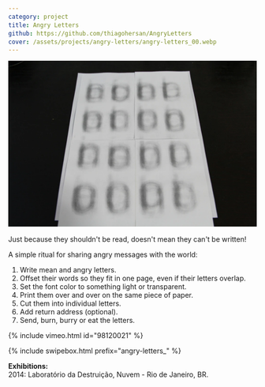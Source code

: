 ```yaml
---
category: project
title: Angry Letters
github: https://github.com/thiagohersan/AngryLetters
cover: /assets/projects/angry-letters/angry-letters_00.webp
---
```

![](/assets/projects/angry-letters/angry-letters_00.webp)

Just because they shouldn't be read, doesn't mean they can't be written!

A simple ritual for sharing angry messages with the world:

1. Write mean and angry letters.
2. Offset their words so they fit in one page, even if their letters overlap.
3. Set the font color to something light or transparent.
4. Print them over and over on the same piece of paper.
5. Cut them into individual letters.
6. Add return address (optional).
7. Send, burn, burry or eat the letters.

{% include vimeo.html id="98120021" %}

{% include swipebox.html prefix="angry-letters_" %}

**Exhibitions:**  
2014: Laboratório da Destruição, Nuvem - Rio de Janeiro, BR.
